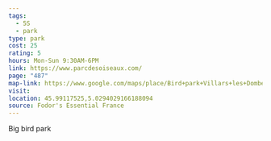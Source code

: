```yaml
---
tags:
  - 5S
  - park
type: park
cost: 25
rating: 5
hours: Mon-Sun 9:30AM-6PM
link: https://www.parcdesoiseaux.com/
page: "487"
map-link: https://www.google.com/maps/place/Bird+park+Villars+les+Dombes/@45.9893531,5.0205551,16.25z/data=!4m6!3m5!1s0x47f4a449b00782f1:0x5df2216e33c4431a!8m2!3d45.991759!4d5.0259662!16s%2Fg%2F120yrpz_?entry=ttu&g_ep=EgoyMDI0MTAwMi4xIKXMDSoASAFQAw%3D%3D
visit: 
location: 45.99117525,5.0294029166188094
source: Fodor's Essential France
---
```

Big bird park